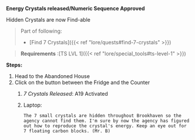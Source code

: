 **Energy Crystals released/Numeric Sequence Approved**

Hidden Crystals are now Find-able

>Part of following:
>
>- [Find 7 Crystals]({{< ref "lore/quests#find-7-crystals" >}})

>**Requirements** :[TS LVL 1]({{< ref "lore/special_tools#ts-level-1" >}})

**Steps:**

1. Head to the Abandoned House
2. Click on the button between the Fridge and the Counter
	1. _7 Crystals Released_: A19 Activated
	2. Laptop:
	
		`The 7 small crystals are hidden throughout Brookhaven so the agency cannot find them. I'm sure by now the agency has figured out how to reproduce the crystal's energy. Keep an eye out for 7 floating carbon blocks. (Mr. B)`
